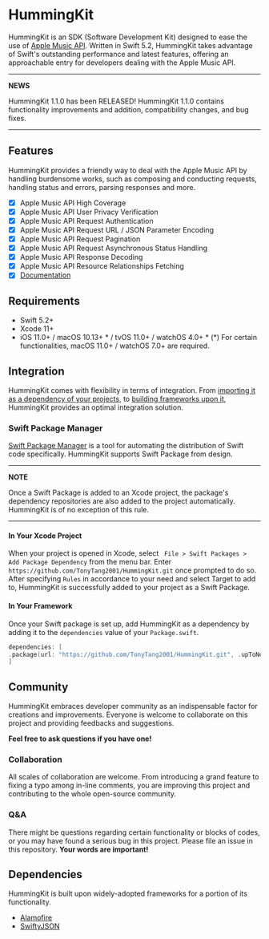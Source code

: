 # HummingKit

HummingKit is an SDK (Software Development Kit) designed to ease the use of [Apple Music API](https://developer.apple.com/documentation/applemusicapi). Written in Swift 5.2, HummingKit takes advantage of Swift's outstanding performance and latest features, offering an approachable entry for developers dealing with the Apple Music API.

---
**NEWS**

HummingKit 1.1.0 has been RELEASED!
HummingKit 1.1.0 contains functionality improvements and addition, compatibility changes, and bug fixes.

---

## Features

HummingKit provides a friendly way to deal with the Apple Music API by handling burdensome works, such as composing and conducting requests, handling status and errors, parsing responses and more.

- [x] Apple Music API High Coverage
- [x] Apple Music API User Privacy Verification
- [x] Apple Music API Request Authentication
- [x] Apple Music API Request URL / JSON Parameter Encoding
- [x] Apple Music API Request Pagination
- [x] Apple Music API Request Asynchronous Status Handling
- [x] Apple Music API Response Decoding
- [x] Apple Music API Resource Relationships Fetching
- [x] [Documentation](https://tonytang2001.github.io/HummingKit/)

## Requirements

- Swift 5.2+
- Xcode 11+
- iOS 11.0+ / macOS 10.13+ * / tvOS 11.0+ / watchOS 4.0+ *
    (*) For certain functionalities, macOS 11.0+ / watchOS 7.0+ are required.

## Integration

HummingKit comes with flexibility in terms of integration. From [importing it as a dependency of your projects](#In-Your-Xcode-Project), to [building frameworks upon it](#In-Your-Framework), HummingKit provides an optimal integration solution.

### Swift Package Manager

[Swift Package Manager](https://swift.org/package-manager/) is a tool for automating the distribution of Swift code specifically. HummingKit supports Swift Package from design.

---
**NOTE**

Once a Swift Package is added to an Xcode project, the package's dependency repositories are also added to the project automatically. HummingKit is of no exception of this rule.

---

#### In Your Xcode Project

When your project is opened in Xcode, select ``` File > Swift Packages > Add Package Dependency``` from the menu bar. Enter ```https://github.com/TonyTang2001/HummingKit.git``` once prompted to do so. After specifying ```Rules``` in accordance to your need and select Target to add to, HummingKit is successfully added to your project as a Swift Package.

#### In Your Framework

Once your Swift package is set up, add HummingKit as a dependency by adding it to the `dependencies` value of your `Package.swift`.

```swift
dependencies: [
.package(url: "https://github.com/TonyTang2001/HummingKit.git", .upToNextMajor(from: "1.0.0"))
]
```

## Community

HummingKit embraces developer community as an indispensable factor for creations and improvements. Everyone is welcome to collaborate on this project and providing feedbacks and suggestions. 

**Feel free to ask questions if you have one!**

### Collaboration

All scales of collaboration are welcome. From introducing a grand feature to fixing a typo among in-line comments, you are improving this project and contributing to the whole open-source community.

### Q&A

There might be questions regarding certain functionality or blocks of codes, or you may have found a serious bug in this project. Please file an issue in this repository. **Your words are important!**

## Dependencies

HummingKit is built upon widely-adopted frameworks for a portion of its functionality.

- [Alamofire](https://github.com/Alamofire/Alamofire)
- [SwiftyJSON](https://github.com/SwiftyJSON/SwiftyJSON)

